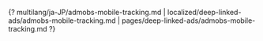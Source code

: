{? multilang/ja-JP/admobs-mobile-tracking.md | localized/deep-linked-ads/admobs-mobile-tracking.md | pages/deep-linked-ads/admobs-mobile-tracking.md ?}
